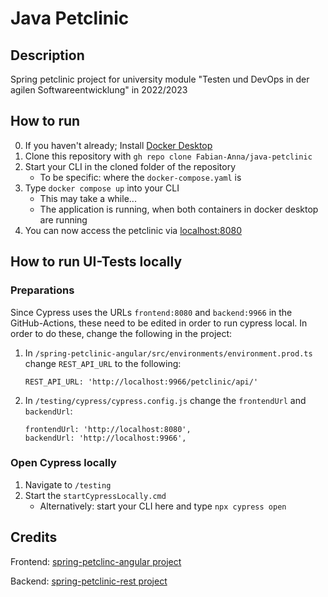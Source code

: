 # Java Petclinic
## Description
Spring petclinic project for university module "Testen und DevOps in der agilen Softwareentwicklung" in 2022/2023

## How to run
0. If you haven't already; Install [Docker Desktop](https://www.docker.com/products/docker-desktop/)
1. Clone this repository with `gh repo clone Fabian-Anna/java-petclinic`
2. Start your CLI in the cloned folder of the repository
    - To be specific: where the `docker-compose.yaml` is
3. Type `docker compose up` into your CLI
    - This may take a while...
    - The application is running, when both containers in docker desktop are running
4. You can now access the petclinic via [localhost:8080](http://localhost:8080/)

## How to run UI-Tests locally
### Preparations
Since Cypress uses the URLs `frontend:8080` and `backend:9966` in the GitHub-Actions, these need to be edited in order to run cypress local.
In order to do these, change the following in the project:
1. In `/spring-petclinic-angular/src/environments/environment.prod.ts` change `REST_API_URL` to the following:  
    ```
    REST_API_URL: 'http://localhost:9966/petclinic/api/'
    ```
2. In `/testing/cypress/cypress.config.js` change the `frontendUrl` and `backendUrl`:
    ```
    frontendUrl: 'http://localhost:8080',
    backendUrl: 'http://localhost:9966',
    ```
### Open Cypress locally
1. Navigate to `/testing`
2. Start the `startCypressLocally.cmd`
    - Alternatively: start your CLI here and type `npx cypress open`

## Credits
Frontend: [spring-petclinc-angular project](https://github.com/spring-petclinic/spring-petclinic-angular)

Backend: [spring-petclinic-rest project](https://github.com/spring-petclinic/spring-petclinic-rest)
